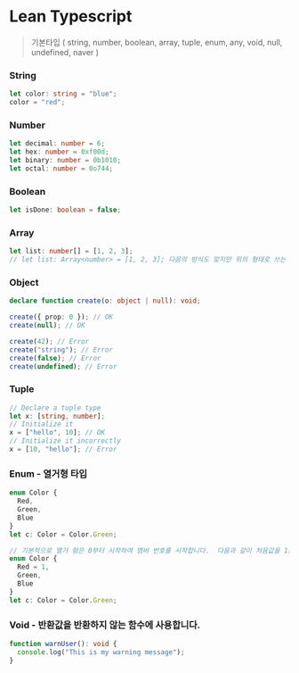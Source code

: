 # Lean Typescript

> 기본타입 ( string, number, boolean, array, tuple, enum, any, void, null, undefined, naver )

### String

```typescript
let color: string = "blue";
color = "red";
```

### Number

```typescript
let decimal: number = 6;
let hex: number = 0xf00d;
let binary: number = 0b1010;
let octal: number = 0o744;
```

### Boolean

```typescript
let isDone: boolean = false;
```

### Array

```typescript
let list: number[] = [1, 2, 3];
// let list: Array<number> = [1, 2, 3]; 다음의 방식도 맞지만 위의 형태로 쓰는 것을 권고합니다.
```

### Object

```typescript
declare function create(o: object | null): void;

create({ prop: 0 }); // OK
create(null); // OK

create(42); // Error
create("string"); // Error
create(false); // Error
create(undefined); // Error
```

### Tuple

```typescript
// Declare a tuple type
let x: [string, number];
// Initialize it
x = ["hello", 10]; // OK
// Initialize it incorrectly
x = [10, "hello"]; // Error
```

### Enum - 열거형 타입

```typescript
enum Color {
  Red,
  Green,
  Blue
}
let c: Color = Color.Green;

// 기본적으로 열거 형은 0부터 시작하여 멤버 번호를 시작합니다.  다음과 같이 처음값을 1로 지정하면 1로 시작하게 됩니다.
enum Color {
  Red = 1,
  Green,
  Blue
}
let c: Color = Color.Green;
```

### Void - 반환값을 반환하지 않는 함수에 사용합니다.

```typescript
function warnUser(): void {
  console.log("This is my warning message");
}
```
